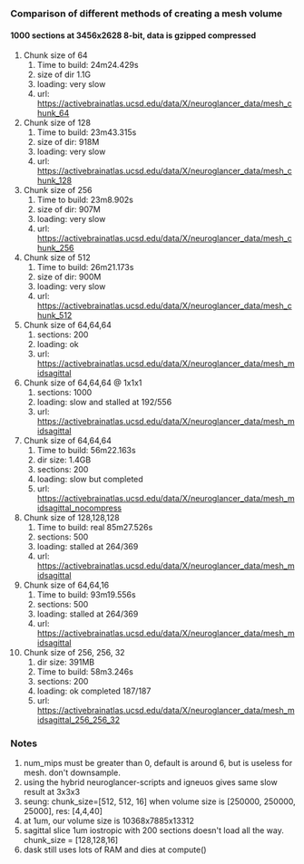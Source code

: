 ### Comparison of different methods of creating a mesh volume
#### 1000 sections at 3456x2628 8-bit, data is gzipped compressed

1. Chunk size of 64
    1. Time to build: 24m24.429s  
    1. size of dir 1.1G
    1. loading: very slow
    1. url: https://activebrainatlas.ucsd.edu/data/X/neuroglancer_data/mesh_chunk_64 
1. Chunk size of 128
    1. Time to build:   23m43.315s
    1. size of dir: 918M
    1. loading: very slow
    1. url: https://activebrainatlas.ucsd.edu/data/X/neuroglancer_data/mesh_chunk_128
1. Chunk size of 256
    1. Time to build:   23m8.902s
    1. size of dir: 907M
    1. loading: very slow
    1. url: https://activebrainatlas.ucsd.edu/data/X/neuroglancer_data/mesh_chunk_256 
1. Chunk size of 512
    1. Time to build: 26m21.173s   
    1. size of dir: 900M
    1. loading: very slow
    1. url: https://activebrainatlas.ucsd.edu/data/X/neuroglancer_data/mesh_chunk_512
1. Chunk size of 64,64,64
    1. sections: 200
    1. loading: ok
    1. url: https://activebrainatlas.ucsd.edu/data/X/neuroglancer_data/mesh_midsagittal 
1. Chunk size of 64,64,64 @ 1x1x1
    1. sections: 1000
    1. loading: slow and stalled at 192/556
    1. url: https://activebrainatlas.ucsd.edu/data/X/neuroglancer_data/mesh_midsagittal 
1. Chunk size of 64,64,64
    1. Time to build: 56m22.163s
    1. dir size: 1.4GB   
    1. sections: 200
    1. loading: slow but completed
    1. url: https://activebrainatlas.ucsd.edu/data/X/neuroglancer_data/mesh_midsagittal_nocompress 
1. Chunk size of 128,128,128
    1. Time to build: real	85m27.526s
    1. sections: 500
    1. loading: stalled at 264/369
    1. url: https://activebrainatlas.ucsd.edu/data/X/neuroglancer_data/mesh_midsagittal
1. Chunk size of 64,64,16
    1. Time to build: 93m19.556s
    1. sections: 500
    1. loading: stalled at 264/369
    1. url: https://activebrainatlas.ucsd.edu/data/X/neuroglancer_data/mesh_midsagittal
1. Chunk size of 256, 256, 32
    1. dir size: 391MB
    1. Time to build: 58m3.246s
    1. sections: 200
    1. loading: ok completed 187/187
    1. url: https://activebrainatlas.ucsd.edu/data/X/neuroglancer_data/mesh_midsagittal_256_256_32
### Notes
1. num_mips must be greater than 0, default is around 6, but is useless for mesh. don't
   downsample.
1. using the hybrid neuroglancer-scripts and igneuos gives same slow result at 3x3x3
1. seung: chunk_size=[512, 512, 16] when volume size is [250000, 250000, 25000], res: [4,4,40]
1. at 1um, our volume size is 10368x7885x13312
1. sagittal slice 1um iostropic with 200 sections doesn't load all the way. chunk_size = [128,128,16]
1. dask still uses lots of RAM and dies at compute()
